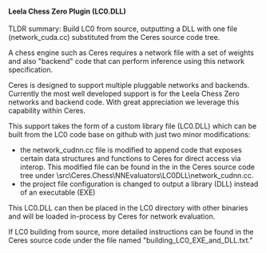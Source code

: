 #### Leela Chess Zero Plugin (LC0.DLL)

TLDR summary: Build LC0 from source, outputting a DLL with one file (network_cuda.cc) 
substituted from the Ceres source code tree.

A chess engine such as Ceres requires a network file with 
a set of weights and also "backend" code that can 
perform inference using this network specification.

Ceres is designed to support multiple pluggable networks and backends.
Currently the most well developed support is for the Leela Chess Zero 
networks and backend code. With great appreciation we leverage
this capability within Ceres.

This support takes the form of a custom library file (LC0.DLL) which 
can be built from the LC0 code base on github with just two 
minor modifications:
* the network_cudnn.cc file is modified to append code that
 exposes certain data structures and functions to Ceres 
for direct access via interop. This modified file can be found in the 
in the Ceres source code tree under \src\Ceres.Chess\NNEvaluators\LC0DLL\network_cudnn.cc.
* the project file configuration is changed to output a library (DLL) instead
 of an executable (EXE)

This LC0.DLL can then be placed in the LC0 directory with other binaries 
and will be loaded in-process by Ceres for network evaluation.

If LC0 building from source, more detailed instructions can be found in the Ceres source
code under the file named "building_LC0_EXE_and_DLL.txt."


 